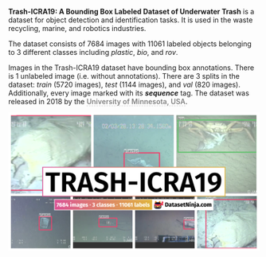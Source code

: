 **Trash-ICRA19: A Bounding Box Labeled Dataset of Underwater Trash** is a dataset for object detection and identification tasks. It is used in the waste recycling, marine, and robotics industries. 

The dataset consists of 7684 images with 11061 labeled objects belonging to 3 different classes including *plastic*, *bio*, and *rov*.

Images in the Trash-ICRA19 dataset have bounding box annotations. There is 1 unlabeled image (i.e. without annotations). There are 3 splits in the dataset: *train* (5720 images), *test* (1144 images), and *val* (820 images). Additionally, every image marked with its ***sequence*** tag. The dataset was released in 2018 by the <span style="font-weight: 600; color: grey; border-bottom: 1px dashed #d3d3d3;">University of Minnesota, USA</span>.

<img src="https://github.com/dataset-ninja/trash-icra19/raw/main/visualizations/poster.png">
